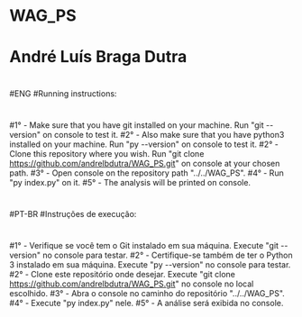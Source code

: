 # WAG_PS
#
# André Luís Braga Dutra
#
#
#ENG
#Running instructions:
#
#1° - Make sure that you have git installed on your machine. Run "git --version" on console to test it.
#2° - Also make sure that you have python3 installed on your machine. Run "py --version" on console to test it.
#2° - Clone this repository where you wish. Run "git clone https://github.com/andrelbdutra/WAG_PS.git" on console at your chosen path.
#3° - Open console on the repository path "../../WAG_PS".
#4° - Run "py index.py" on it.
#5° - The analysis will be printed on console.
#
#
#PT-BR
#Instruções de execução:
#
#1° - Verifique se você tem o Git instalado em sua máquina. Execute "git --version" no console para testar.
#2° - Certifique-se também de ter o Python 3 instalado em sua máquina. Execute "py --version" no console para testar.
#2° - Clone este repositório onde desejar. Execute "git clone https://github.com/andrelbdutra/WAG_PS.git" no console no local escolhido.
#3° - Abra o console no caminho do repositório "../../WAG_PS".
#4° - Execute "py index.py" nele.
#5° - A análise será exibida no console.